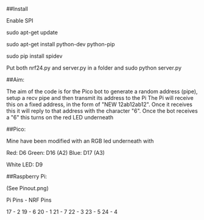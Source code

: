 ##Install

Enable SPI



sudo apt-get update

sudo apt-get install python-dev python-pip

sudo pip install spidev



Put both nrf24.py and server.py in a folder and sudo python server.py




##Aim:

The aim of the code is for the Pico bot to generate a random address (pipe), setup a recv pipe and then transmit its address to the Pi
The Pi will receive this on a fixed address, in the form of "NEW 12ab12ab12". Once it receives this it will reply to that address with the character "6".
Once the bot receives a "6" this turns on the red LED underneath





##Pico:

Mine have been modified with an RGB led underneath with

Red: D6
Green: D16 (A2)
Blue: D17 (A3)

White LED: D9


##Raspberry Pi:

(See Pinout.png)

Pi Pins - NRF Pins

17 - 2
19 - 6
20 - 1
21 - 7
22 - 3
23 - 5
24 - 4